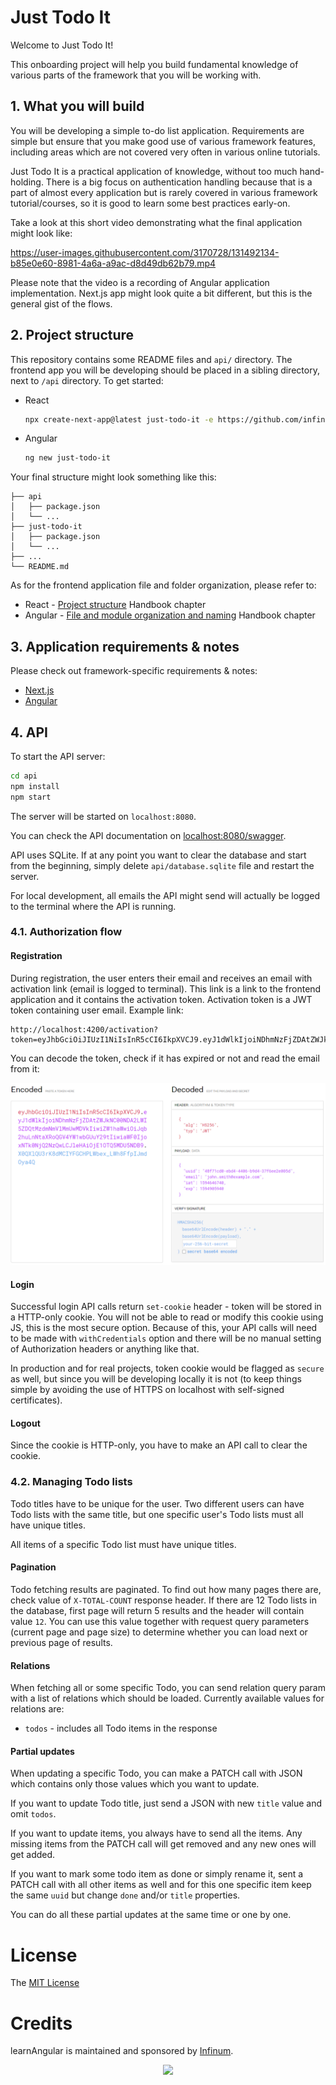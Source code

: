 # Just Todo It

Welcome to Just Todo It!

This onboarding project will help you build fundamental knowledge of various parts of the framework that you will be working with.

## 1. What you will build

You will be developing a simple to-do list application. Requirements are simple but ensure that you make good use of various framework features, including areas which are not covered very often in various online tutorials.

Just Todo It is a practical application of knowledge, without too much hand-holding. There is a big focus on authentication handling because that is a part of almost every application but is rarely covered in various framework tutorial/courses, so it is good to learn some best practices early-on.

Take a look at this short video demonstrating what the final application might look like:

https://user-images.githubusercontent.com/3170728/131492134-b85e0e60-8981-4a6a-a9ac-d8d49db62b79.mp4

Please note that the video is a recording of Angular application implementation. Next.js app might look quite a bit different, but this is the general gist of the flows.

## 2. Project structure

This repository contains some README files and `api/` directory. The frontend app you will be developing should be placed in a sibling directory, next to `/api` directory. To get started:

  - React
    ```bash
    npx create-next-app@latest just-todo-it -e https://github.com/infinum/JS-React-Example/tree/project-starter-template --use-npm
    ```
  - Angular
    ```bash
    ng new just-todo-it
    ```

Your final structure might look something like this:

```
├── api
│   ├── package.json
│   └── ...
├── just-todo-it
│   ├── package.json
│   └── ...
├── ...
└── README.md
```

As for the frontend application file and folder organization, please refer to:

  - React - [Project structure](https://infinum.com/handbook/frontend/react/project-structure) Handbook chapter
  - Angular - [File and module organization and naming](https://infinum.com/handbook/books/frontend/angular/angular-guidelines-and-best-practices/file-and-module-organization-and-naming) Handbook chapter

## 3. Application requirements & notes

Please check out framework-specific requirements & notes:
- [Next.js](./Nextjs.md)
- [Angular](./Angular.md)

## 4. API

To start the API server:

```bash
cd api
npm install
npm start
```

The server will be started on `localhost:8080`.

You can check the API documentation on [localhost:8080/swagger](http://localhost:8080/swagger).

API uses SQLite. If at any point you want to clear the database and start from the beginning, simply delete `api/database.sqlite` file and restart the server.

For local development, all emails the API might send will actually be logged to the terminal where the API is running.

### 4.1. Authorization flow

#### Registration

During registration, the user enters their email and receives an email with activation link (email is logged to terminal). This link is a link to the frontend application and it contains the activation token. Activation token is a JWT token containing user email. Example link:

```
http://localhost:4200/activation?token=eyJhbGciOiJIUzI1NiIsInR5cCI6IkpXVCJ9.eyJ1dWlkIjoiNDhmNzFjZDAtZWJkNC00NDA2LWI5ZDQtMzdmNmVlMmUwMDVkIiwiZW1haWwiOiJqb2huLnNtaXRoQGV4YW1wbGUuY29tIiwiaWF0IjoxNTk0NjQ2NzQwLCJleHAiOjE1OTQ5MDU5NDB9.X0QXlQU3rK8dMCIYFGCHPLWbex_LWh8FfpIJmdOya4Q
```

You can decode the token, check if it has expired or not and read the email from it:

![Decoded JWT activation token](./.assets/other/activation-token.png)

#### Login

Successful login API calls return `set-cookie` header - token will be stored in a HTTP-only cookie. You will not be able to read or modify this cookie using JS, this is the most secure option. Because of this, your API calls will need to be made with `withCredentials` option and there will be no manual setting of Authorization headers or anything like that.

In production and for real projects, token cookie would be flagged as `secure` as well, but since you will be developing locally it is not (to keep things simple by avoiding the use of HTTPS on localhost with self-signed certificates).

#### Logout

Since the cookie is HTTP-only, you have to make an API call to clear the cookie.

### 4.2. Managing Todo lists

Todo titles have to be unique for the user. Two different users can have Todo lists with the same title, but one specific user's Todo lists must all have unique titles.

All items of a specific Todo list must have unique titles.

#### Pagination

Todo fetching results are paginated. To find out how many pages there are, check value of `X-TOTAL-COUNT` response header. If there are 12 Todo lists in the database, first page will return 5 results and the header will contain value `12`. You can use this value together with request query parameters (current page and page size) to determine whether you can load next or previous page of results.

#### Relations

When fetching all or some specific Todo, you can send relation query param with a list of relations which should be loaded. Currently available values for relations are:

- `todos` - includes all Todo items in the response

#### Partial updates

When updating a specific Todo, you can make a PATCH call with JSON which contains only those values which you want to update.

If you want to update Todo title, just send a JSON with new `title` value and omit `todos`.

If you want to update items, you always have to send all the items. Any missing items from the PATCH call will get removed and any new ones will get added.

If you want to mark some todo item as done or simply rename it, sent a PATCH call with all other items as well and for this one specific item keep the same `uuid` but change `done` and/or `title` properties.

You can do all these partial updates at the same time or one by one.

# License

The [MIT License](LICENSE)

# Credits

learnAngular is maintained and sponsored by
[Infinum](https://www.infinum.com).

<p align="center">
  <a href='https://infinum.com'>
    <picture>
        <source srcset="https://assets.infinum.com/brand/logo/static/white.svg" media="(prefers-color-scheme: dark)">
        <img src="https://assets.infinum.com/brand/logo/static/default.svg">
    </picture>
  </a>
</p>

